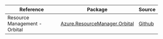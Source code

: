 | Reference | Package | Source |
|---|---|---|
|Resource Management - Orbital|[Azure.ResourceManager.Orbital](https://www.nuget.org/packages/Azure.ResourceManager.Orbital)|[Github](https://github.com/Azure/azure-sdk-for-net/blob/main/sdk/orbital/Azure.ResourceManager.Orbital)|
